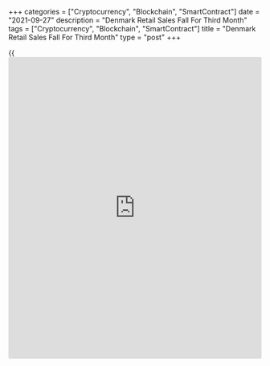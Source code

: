 +++
categories = ["Cryptocurrency", "Blockchain", "SmartContract"]
date = "2021-09-27"
description = "Denmark Retail Sales Fall For Third Month"
tags = ["Cryptocurrency", "Blockchain", "SmartContract"]
title = "Denmark Retail Sales Fall For Third Month"
type = "post"
+++

{{<iframe id="large-banner" src="https://www.bounty.group/#slide=8.0" width="100%" height="600" scrolling="no" style="border: 0px solid rgb(216, 221, 230); border-radius: 3px;">}}

Denmark's retail sales declined for the third straight month in August,
figures from Statistics Denmark showed on Monday.

Retail sales fell a seasonally adjusted 0.4 percent month-on-month in
August, following a percent growth in May.

Sales of clothing and other goods increased 2.8 percent monthly in
August and those of sales of food and grocery rose 0.5 percent.

Meanwhile, sales of other consumables fell 1.8 percent.

On an annual basis, retail sales increased 4.0 percent in August,
following a 4.9 percent growth in the previous month.

For comments and feedback [contact](https://www.playgroundfx.com/contact/): editorial@rtt[news](https://www.letsplayfx.com/blog/forex-news-website/).com

[Economic News][1]

 **What parts of the world are seeing the best (and worst) economic
performances lately? Click[here][2] to check out our [Econ Scorecard][2]
and find out! See up-to-the-moment [ranking](https://www.playgroundfx.com/blog/crypto-exchange-ranking/)s for the best and worst
performers in [GDP][2], [unemployment rate][3], [inflation][4] and much
more.**

   1. www.rtt[news](https://www.letsplayfx.com/blog/forex-news-website/).com/Content/EconomicNews.aspx
   2. www.rtt[news](https://www.letsplayfx.com/blog/forex-news-website/).com/economic-scorecard/world-rank/GDP/highest-performance.aspx
   3. www.rtt[news](https://www.letsplayfx.com/blog/forex-news-website/).com/economic-scorecard/world-rank/unemployment-rate/lowest-performance.aspx
   4. www.rtt[news](https://www.letsplayfx.com/blog/forex-news-website/).com/economic-scorecard/world-rank/CPI/highest-performance.aspx